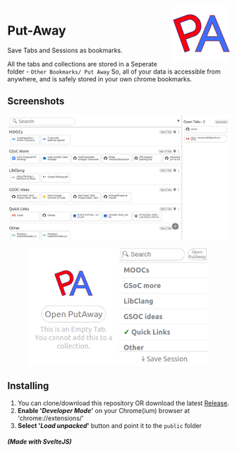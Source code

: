 <img src="./public/images/logo128.png" align="right">

# Put-Away 

Save Tabs and Sessions as bookmarks.

All the tabs and collections are stored in a Seperate folder - `Other Bookmarks/ Put Away`
So, all of your data is accessible from anywhere,
and is safely stored in your own chrome bookmarks.

## Screenshots
![new-tab](./screenshots/new-tab.png)

<div align="center">
    <img src="./screenshots/popup-empty.png" width="200px">
    <img src="./screenshots/popup.png" width="200px">
</div>

## Installing
1. You can clone/download this repository OR download the latest [Release](https://github.com/mannprerak2/putaway/releases).
2. **Enable '_Developer Mode_'** on your Chrome(ium) browser at 'chrome://extensions/'
3. **Select '_Load unpacked_'** button and point it to the `public` folder

##### (Made with SvelteJS)